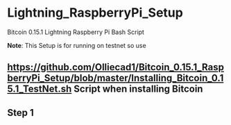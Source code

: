 # Lightning_RaspberryPi_Setup
Bitcoin 0.15.1 Lightning Raspberry Pi Bash Script

**Note**: This Setup is for running on testnet so use
## https://github.com/Olliecad1/Bitcoin_0.15.1_RaspberryPi_Setup/blob/master/Installing_Bitcoin_0.15.1_TestNet.sh  Script when installing Bitcoin



## Step 1


